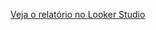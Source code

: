 [Veja o relatório no Looker Studio](https://lookerstudio.google.com/embed/reporting/67770635-fec2-4dab-b42b-e7a398b6cff7/page/A)
